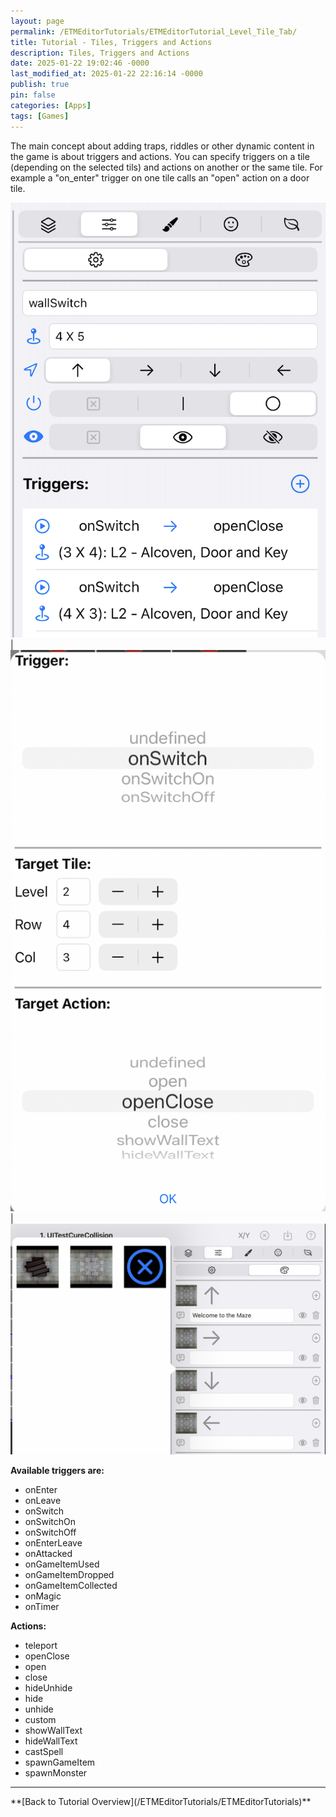 ```yaml
---
layout: page
permalink: /ETMEditorTutorials/ETMEditorTutorial_Level_Tile_Tab/
title: Tutorial - Tiles, Triggers and Actions
description: Tiles, Triggers and Actions
date: 2025-01-22 19:02:46 -0000
last_modified_at: 2025-01-22 22:16:14 -0000
publish: true
pin: false
categories: [Apps]
tags: [Games]
---
```




The main concept about adding traps, riddles or other dynamic content in the game is about triggers and actions. You can specify triggers on a tile (depending on the selected tils) and actions on another or the same tile.
For example a "on_enter" trigger on one tile calls an "open" action on a door tile.

![Tile](/assets/ETMEditor/DetailTile.png) | ![Tile Triggers](/assets/ETMEditor/DetailTileTrigger.png) | ![Tile Textures](/assets/ETMEditor/DetailTileTexture.png)

**Available triggers are:**
- onEnter
- onLeave
- onSwitch
- onSwitchOn
- onSwitchOff
- onEnterLeave
- onAttacked
- onGameItemUsed
- onGameItemDropped
- onGameItemCollected
- onMagic
- onTimer

**Actions:**
- teleport
- openClose
- open
- close
- hideUnhide
- hide
- unhide
- custom
- showWallText
- hideWallText
- castSpell
- spawnGameItem
- spawnMonster


<hr>
**[Back to Tutorial Overview](/ETMEditorTutorials/ETMEditorTutorials)**